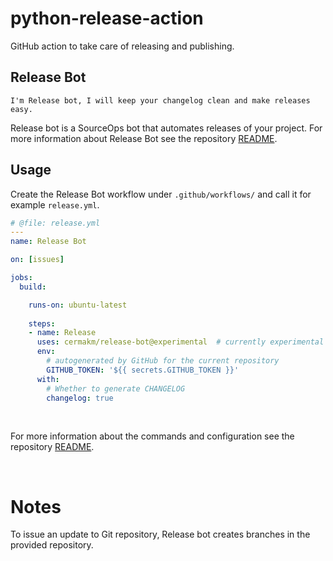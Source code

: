 # python-release-action
GitHub action to take care of releasing and publishing.

## Release Bot

    I'm Release bot, I will keep your changelog clean and make releases easy.

Release bot is a SourceOps bot that automates releases of your project. For more information about Release Bot see the repository [README](https://github.com/user-cont/release-bot).

## Usage

Create the Release Bot workflow under `.github/workflows/` and call it for example `release.yml`.

```yaml
# @file: release.yml
---
name: Release Bot

on: [issues]

jobs:
  build:

    runs-on: ubuntu-latest
    
    steps:
    - name: Release
      uses: cermakm/release-bot@experimental  # currently experimental
      env:
        # autogenerated by GitHub for the current repository
        GITHUB_TOKEN: '${{ secrets.GITHUB_TOKEN }}'
      with:
        # Whether to generate CHANGELOG
        changelog: true
```


<br>

For more information about the commands and configuration see the repository [README](https://github.com/user-cont/release-bot).

<br>

Notes
=====

To issue an update to Git repository, Release bot creates branches in the provided repository.